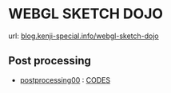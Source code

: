 # WEBGL SKETCH DOJO

url: [blog.kenji-special.info/webgl-sketch-dojo](http://blog.kenji-special.info/webgl-sketch-dojo/)

## Post processing
-  [postprocessing00](http://blog.kenji-special.info/webgl-sketch-dojo/postprocessing00/) : [CODES](https://github.com/kenjiSpecial/webgl-sketch-dojo/blob/master/sketches/theme/post-processing/postprocessing00/app.js)